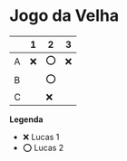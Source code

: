 # Jogo da Velha

|   | 1 | 2 | 3 |
|---|---|---|---|
| A |❌ |⭕|❌|
| B |   |⭕|   |
| C |   |❌|   |

**Legenda**

- ❌ Lucas 1
- ⭕ Lucas 2